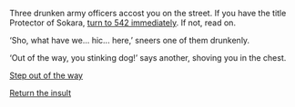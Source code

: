 Three drunken army officers accost you on the street. If you
have the title Protector of Sokara, [turn to 542 immediately](!require-protector!542). If
not, read on.

‘Sho, what have we... hic... here,’ sneers one of them
drunkenly.

‘Out of the way, you stinking dog!’ says another, shoving
you in the chest.

[Step out of the way](44)

[Return the insult](266)
